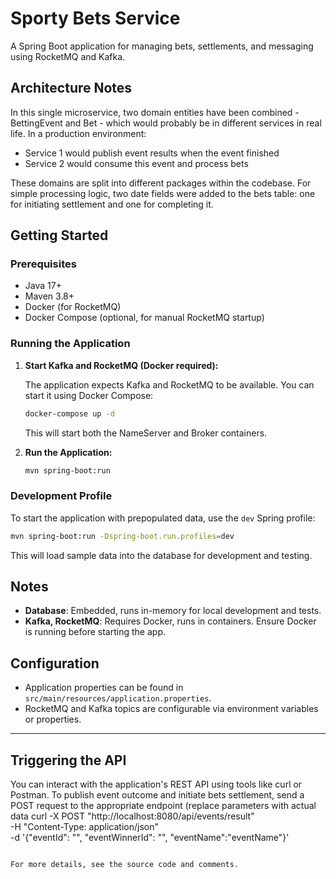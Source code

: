 # Sporty Bets Service

A Spring Boot application for managing bets, settlements, and messaging using RocketMQ and Kafka.

## Architecture Notes

In this single microservice, two domain entities have been combined - BettingEvent and Bet - which would probably be in
different services in real life. In a production environment:

- Service 1 would publish event results when the event finished
- Service 2 would consume this event and process bets

These domains are split into different packages within the codebase. For simple processing logic, two date fields were
added to the bets table: one for initiating settlement and one for completing it.

## Getting Started

### Prerequisites

- Java 17+
- Maven 3.8+
- Docker (for RocketMQ)
- Docker Compose (optional, for manual RocketMQ startup)

### Running the Application

1. **Start Kafka and RocketMQ (Docker required):**

   The application expects Kafka and RocketMQ to be available. You can start it using Docker Compose:

   ```bash
   docker-compose up -d
   ```

   This will start both the NameServer and Broker containers.

2. **Run the Application:**

   ```bash
   mvn spring-boot:run
   ```

### Development Profile

To start the application with prepopulated data, use the `dev` Spring profile:

```bash
mvn spring-boot:run -Dspring-boot.run.profiles=dev
```

This will load sample data into the database for development and testing.

## Notes

- **Database**: Embedded, runs in-memory for local development and tests.
- **Kafka, RocketMQ**: Requires Docker, runs in containers. Ensure Docker is running before starting the app.

## Configuration

- Application properties can be found in `src/main/resources/application.properties`.
- RocketMQ and Kafka topics are configurable via environment variables or properties.

---

## Triggering the API

You can interact with the application's REST API using tools like curl or Postman.
To publish event outcome and initiate bets settlement, send a POST request to the appropriate endpoint (replace
parameters with actual data
curl -X POST "http://localhost:8080/api/events/result" \
-H "Content-Type: application/json" \
-d '{"eventId": "<eventId>", "eventWinnerId": "<winnerId>", "eventName":"eventName"}'

```

For more details, see the source code and comments.
